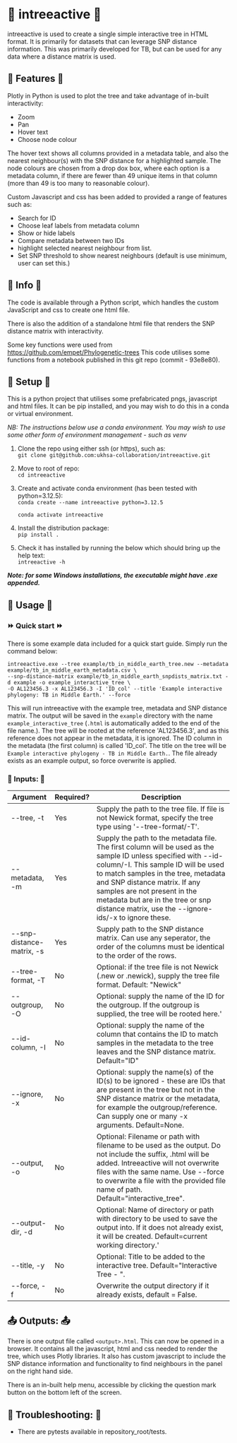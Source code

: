 # 🌲 intreeactive 🌲

intreeactive is used to create a single simple interactive tree in HTML format. It is primarily for
datasets that can leverage SNP distance information. This was primarily developed for TB, but can be
used for any data where a distance matrix is used.

## 🌵 Features 🌵

Plotly in Python is used to plot the tree and take advantage of in-built
interactivity:

- Zoom
- Pan
- Hover text
- Choose node colour

The hover text shows all columns provided in a metadata table, and also the
nearest neighbour(s) with the SNP distance for a highlighted sample.
The node colours are chosen from a drop dox box, where each option is a metadata
column, if there are fewer than 49 unique items in that column (more than 49 is
too many to reasonable colour).

Custom Javascript and css has been added to provided a range of features such
as:

- Search for ID
- Choose leaf labels from metadata column
- Show or hide labels
- Compare metadata between two IDs
- highlight selected nearest neighbour from list.
- Set SNP threshold to show nearest neighbours (default is use minimum, user
  can set this.)

## 🌱 Info 🌱

The code is available through a Python script, which handles the custom
JavaScript and css to create one html file.

There is also the addition of a standalone html file that renders the SNP
distance matrix with interactivity.

Some key functions were used from https://github.com/empet/Phylogenetic-trees
This code utilises some functions from a notebook published in this git repo
(commit - 93e8e80).

## 🔧 Setup 🔧

This is a python project that utilises some prefabricated pngs, javascript and html files. It can be pip installed,
and you may wish to do this in a conda or virtual environment.

*NB: The instructions below use a conda environment. You may wish to use some other form of environment management -
such as venv*

1. Clone the repo using either ssh (or https), such as:  
   `git clone git@github.com:ukhsa-collaboration/intreeactive.git`

2. Move to root of repo:  
   `cd intreeactive`

3. Create and activate conda environment (has been tested with python=3.12.5):  
   `conda create --name intreeactive python=3.12.5`

   `conda activate intreeactive`

4. Install the distribution package:   
   `pip install .`

5. Check it has installed by running the below which should bring up the help text:  
   `intreeactive -h`

***Note: for some Windows installations, the executable might have .exe appended.***

## 🏁 Usage 🏁

### ⏩ Quick start ⏩

There is some example data included for a quick start guide. Simply run the command below:

```
intreeactive.exe --tree example/tb_in_middle_earth_tree.new --metadata example/tb_in_middle_earth_metadata.csv \
--snp-distance-matrix example/tb_in_middle_earth_snpdists_matrix.txt -d example -o example_interactive_tree \
-O AL123456.3 -x AL123456.3 -I 'ID_col' --title 'Example interactive phylogeny: TB in Middle Earth.' --force
```

This will run intreeactive with the example tree, metadata and SNP distance matrix. The output will be saved in the
`example` directory with the name `example_interactive_tree` (`.html` is automatically added to the end of the file
name.). The tree will be rooted at the reference 'AL123456.3', and as this reference does not appear in the metadata,
it is ignored. The ID column in the metadata (the first column) is called 'ID_col'. The title on the tree will
be `Example interactive phylogeny - TB in Middle Earth.`. The file already
exists as an example output, so force overwrite is applied.

### 📃 Inputs: 📃

| Argument                  | Required? | Description                                                                                                                                                                                                                                                                                                                                                |
|---------------------------|-----------|------------------------------------------------------------------------------------------------------------------------------------------------------------------------------------------------------------------------------------------------------------------------------------------------------------------------------------------------------------|
| --tree, -t                | Yes       | Supply the path to the tree file. If file is not Newick format, specify the tree type using '--tree-format/-T'.                                                                                                                                                                                                                                            |
| --metadata, -m            | Yes       | Supply the path to the metadata file. The first column will be used as the sample ID unless specified with --id-column/-I. This sample ID will be used to match samples in the tree, metadata and SNP distance matrix. If any samples are not present in the metadata but are in the tree or snp distance matrix, use the --ignore-ids/-x to ignore these. |
| --snp-distance-matrix, -s | Yes       | Supply path to the SNP distance matrix. Can use any seperator, the order of the columns must be identical to the order of the rows.                                                                                                                                                                                                                        |
| --tree-format, -T         | No        | Optional: if the tree file is not Newick (.new or .newick), supply the tree file format. Default: "Newick"                                                                                                                                                                                                                                                 |
| --outgroup, -O            | No        | Optional: supply the name of the ID for the outgroup. If the outgroup is supplied, the tree will be rooted here.'                                                                                                                                                                                                                                          |
| --id-column, -I           | No        | Optional: supply the name of the column that contains the ID to match samples in the metadata to the tree leaves and the SNP distance matrix. Default="ID"                                                                                                                                                                                                 |
| --ignore, -x              | No        | Optional: supply the name(s) of the ID(s) to be ignored - these are IDs that are present in the tree but not in the SNP distance matrix or the metadata, for example the outgroup/reference. Can supply one or many -x arguments. Default=None.                                                                                                            |
| --output, -o              | No        | Optional: Filename or path with filename to be used as the output. Do not include the suffix, .html will be added. Intreeactive will not overwrite files with the same name. Use --force to overwrite a file with the provided file name of path. Default="interactive_tree".                                                                              |
| --output-dir, -d          | No        | Optional: Name of directory or path with directory to be used to save the output into. If it does not already exist, it will be created. Default=current working directory.'                                                                                                                                                                               |
| --title, -y               | No        | Optional: Title to be added to the interactive tree. Default="Interactive Tree - <date today>".                                                                                                                                                                                                                                                            |
| --force, -f               | No        | Overwrite the output directory if it already exists, default = False.                                                                                                                                                                                                                                                                                      |

## 📤 Outputs: 📤

There is one output file called `<output>.html`. This can now be opened in a browser. It contains all the javascript,
html and css needed to render the tree, which uses Plotly libraries. It also has custom javascript to include the SNP
distance information and functionality to find neighbours in the panel on the right hand side.

There is an in-built help menu, accessible by clicking the question mark button on the bottom left of the screen.

## 🔨 Troubleshooting: 🔨

- There are pytests available in repository_root/tests. 
